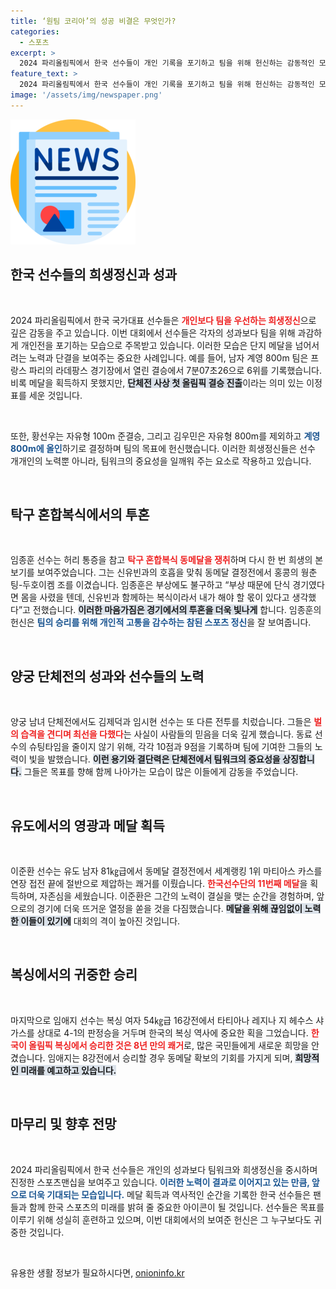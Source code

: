 ```yaml
---
title: ‘원팀 코리아’의 성공 비결은 무엇인가?
categories:
  - 스포츠
excerpt: >
  2024 파리올림픽에서 한국 선수들이 개인 기록을 포기하고 팀을 위해 헌신하는 감동적인 모습이 화제다. 황선우와 임종훈은 단체전에서의 성취를 위해 힘든 상황 속에서도 최선을 다하며, 사상 첫 올림픽 결승 진출의 이정표를 세웠다. 이들의 투혼에 감동한 팬들이 클릭할 수밖에 없다!
feature_text: >
  2024 파리올림픽에서 한국 선수들이 개인 기록을 포기하고 팀을 위해 헌신하는 감동적인 모습이 화제다. 황선우와 임종훈은 단체전에서의 성취를 위해 힘든 상황 속에서도 최선을 다하며, 사상 첫 올림픽 결승 진출의 이정표를 세웠다. 이들의 투혼에 감동한 팬들이 클릭할 수밖에 없다!
image: '/assets/img/newspaper.png'
---
```


<p><img src="/assets/img/newspaper.png" alt="kimp 속보" /></p>

<h2 data-ke-size="size26">한국 선수들의 희생정신과 성과</h2>

<p data-ke-size="size16">&nbsp;</p>

<p>2024 파리올림픽에서 한국 국가대표 선수들은 <b><span style="color: #ee2323;">개인보다 팀을 우선하는 희생정신</span></b>으로 깊은 감동을 주고 있습니다. 이번 대회에서 선수들은 각자의 성과보다 팀을 위해 과감하게 개인전을 포기하는 모습으로 주목받고 있습니다. 이러한 모습은 단지 메달을 넘어서려는 노력과 단결을 보여주는 중요한 사례입니다. 예를 들어, 남자 계영 800m 팀은 프랑스 파리의 라데팡스 경기장에서 열린 결승에서 7분07초26으로 6위를 기록했습니다. 비록 메달을 획득하지 못했지만, <b><span style="background-color: #21538527;">단체전 사상 첫 올림픽 결승 진출</span></b>이라는 의미 있는 이정표를 세운 것입니다. </p>

<p data-ke-size="size16">&nbsp;</p>

<p>또한, 황선우는 자유형 100m 준결승, 그리고 김우민은 자유형 800m를 제외하고 <b><span style="color: #1a5490;">계영 800m에 올인</span></b>하기로 결정하며 팀의 목표에 헌신했습니다. 이러한 희생정신들은 선수 개개인의 노력뿐 아니라, 팀워크의 중요성을 일깨워 주는 요소로 작용하고 있습니다.</p>

<p data-ke-size="size16">&nbsp;</p>

<h2 data-ke-size="size26">탁구 혼합복식에서의 투혼</h2>

<p data-ke-size="size16">&nbsp;</p>

<p>임종훈 선수는 허리 통증을 참고 <b><span style="color: #ee2323;">탁구 혼합복식 동메달을 쟁취</span></b>하며 다시 한 번 희생의 본보기를 보여주었습니다. 그는 신유빈과의 호흡을 맞춰 동메달 결정전에서 홍콩의 웡춘팅-두호이켐 조를 이겼습니다. 임종훈은 부상에도 불구하고 “부상 때문에 단식 경기였다면 몸을 사렸을 텐데, 신유빈과 함께하는 복식이라서 내가 해야 할 몫이 있다고 생각했다”고 전했습니다. <b><span style="background-color: #21538527;">이러한 마음가짐은 경기에서의 투혼을 더욱 빛나게</span></b> 합니다. 임종훈의 헌신은 <b><span style="color: #1a5490;">팀의 승리를 위해 개인적 고통을 감수하는 참된 스포츠 정신</span></b>을 잘 보여줍니다.</p>

<p data-ke-size="size16">&nbsp;</p>

<h2 data-ke-size="size26">양궁 단체전의 성과와 선수들의 노력</h2>

<p data-ke-size="size16">&nbsp;</p>

<p>양궁 남녀 단체전에서도 김제덕과 임시현 선수는 또 다른 전투를 치렀습니다. 그들은 <b><span style="color: #ee2323;">벌의 습격을 견디며 최선을 다했다</span></b>는 사실이 사람들의 믿음을 더욱 깊게 했습니다. 동료 선수의 슈팅타임을 줄이지 않기 위해, 각각 10점과 9점을 기록하며 팀에 기여한 그들의 노력이 빛을 발했습니다. <b><span style="background-color: #21538527;">이런 용기와 결단력은 단체전에서 팀워크의 중요성을 상징합니다.</span></b> 그들은 목표를 향해 함께 나아가는 모습이 많은 이들에게 감동을 주었습니다.</p>

<p data-ke-size="size16">&nbsp;</p>

<h2 data-ke-size="size26">유도에서의 영광과 메달 획득</h2>

<p data-ke-size="size16">&nbsp;</p>

<p>이준환 선수는 유도 남자 81㎏급에서 동메달 결정전에서 세계랭킹 1위 마티아스 카스를 연장 접전 끝에 절반으로 제압하는 쾌거를 이뤘습니다. <b><span style="color: #ee2323;">한국선수단의 11번째 메달</span></b>을 획득하며, 자존심을 세웠습니다. 이준환은 그간의 노력이 결실을 맺는 순간을 경험하며, 앞으로의 경기에 더욱 뜨거운 열정을 쏟을 것을 다짐했습니다. <b><span style="background-color: #21538527;">메달을 위해 끊임없이 노력한 이들이 있기에</span></b> 대회의 격이 높아진 것입니다.</p>

<p data-ke-size="size16">&nbsp;</p>

<h2 data-ke-size="size26">복싱에서의 귀중한 승리</h2>

<p data-ke-size="size16">&nbsp;</p>

<p>마지막으로 임애지 선수는 복싱 여자 54㎏급 16강전에서 타티아나 레지나 지 헤수스 샤가스를 상대로 4-1의 판정승을 거두며 한국의 복싱 역사에 중요한 획을 그었습니다. <b><span style="color: #ee2323;">한국이 올림픽 복싱에서 승리한 것은 8년 만의 쾌거</span></b>로, 많은 국민들에게 새로운 희망을 안겼습니다. 임애지는 8강전에서 승리할 경우 동메달 확보의 기회를 가지게 되며, <b><span style="background-color: #21538527;">희망적인 미래를 예고하고 있습니다.</span></b></p>

<p data-ke-size="size16">&nbsp;</p>

<h2 data-ke-size="size26">마무리 및 향후 전망</h2>

<p data-ke-size="size16">&nbsp;</p>

<p>2024 파리올림픽에서 한국 선수들은 개인의 성과보다 팀워크와 희생정신을 중시하며 진정한 스포츠맨십을 보여주고 있습니다. <b><span style="color: #1a5490;">이러한 노력이 결과로 이어지고 있는 만큼, 앞으로 더욱 기대되는 모습입니다.</span></b> 메달 획득과 역사적인 순간을 기록한 한국 선수들은 팬들과 함께 한국 스포츠의 미래를 밝혀 줄 중요한 아이콘이 될 것입니다. 선수들은 목표를 이루기 위해 성실히 훈련하고 있으며, 이번 대회에서의 보여준 헌신은 그 누구보다도 귀중한 것입니다. </p>

<p data-ke-size="size16">&nbsp;</p>
유용한 생활 정보가 필요하시다면, <a href="https://onioninfo.kr" rel="dofollow">onioninfo.kr</a>


